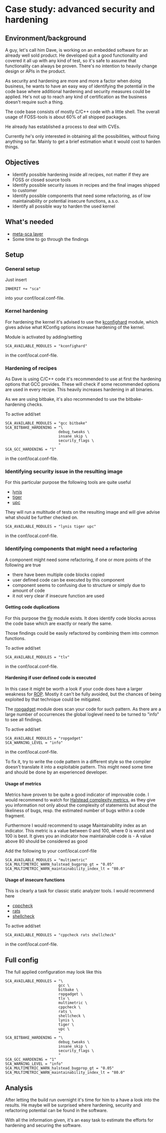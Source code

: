 # Case study: advanced security and hardening

## Environment/background

A guy, let's call him Dave, is working on an embedded software for an already well sold product.
He developed quit a good functionality and covered it all up with any kind of test, so it's safe to assume that functionality can always be proven.
There's no intention to heavily change design or APIs in the product.

As security and hardening are more and more a factor when doing business, he wants to have an easy way of identifying the potential in the code base where additional hardening and security measures could be applied.
He's not up to reach any kind of certification as the business doesn't require such a thing.

The code base consists of mostly C/C++ code with a little shell.
The overall usage of FOSS-tools is about 60% of all shipped packages.

He already has established a process to deal with CVEs.

Currently he's only interested in obtaining all the possibilities, without fixing anything so far.
Mainly to get a brief estimation what it would cost to harden things.

## Objectives

* Identify possible hardening inside all recipes, not matter if they are FOSS or closed source tools
* Identify possible security issues in recipes and the final images shipped to customer
* Identify possible components that need some refactoring, as of low maintainability or potential insecure functions, a.s.o.
* Identify all possible way to harden the used kernel

## What's needed

* [meta-sca layer](https://github.com/priv-kweihmann/meta-sca)
* Some time to go through the findings

## Setup

### General setup

Just insert

```bitbake
INHERIT += "sca"
```

into your conf/local.conf-file.

### Kernel hardening

For hardening the kernel it's advised to use the [kconfighard](../conf/module/kconfighard.md) module, which gives advise what KConfig options increase hardening of the kernel.

Module is activated by adding/setting

```bitbake
SCA_AVAILABLE_MODULES = "kconfighard"
```

in the conf/local.conf-file.

### Hardening of recipes

As Dave is using C/C++ code it's recommended to use at first the hardening options that GCC provides.
These will check if some recommended options are used in every recipe. This heavily increases hardening in all binaries.

As we are using bitbake, it's also recommended to use the bitbake-hardening checks.

To active add/set

```bitbake
SCA_AVAILABLE_MODULES = "gcc bitbake"
SCA_BITBAKE_HARDENING = "\
                        debug_tweaks \
                        insane_skip \
                        security_flags \
                        "
SCA_GCC_HARDENING = "1"
```

in the conf/local.conf-file.

### Identifying security issue in the resulting image

For this particular purpose the following tools are quite useful

* [lynis](../conf/module/lynis.md)
* [tiger](../conf/module/tiger.md)
* [upc](../conf/module/upc.md)

They will run a multitude of tests on the resulting image and will give advise what should be further checked on.

```bitbake
SCA_AVAILABLE_MODULES = "lynis tiger upc"
```

in the conf/local.conf-file.

### Identifying components that might need a refactoring

A component might need some refactoring, if one or more points of the following are true

* there have been multiple code blocks copied
* user defined code can be executed by this component
* component seems to confusing due to structure or simply due to amount of code
* it not very clear if insecure function are used

#### Getting code duplications

For this purpose the [tlv](../conf/module/tlv.md) module exists.
It does identify code blocks across the code base which are exactly or nearly the same.

Those findings could be easily refactored by combining them into common functions.

To active add/set

```bitbake
SCA_AVAILABLE_MODULES = "tlv"
```

in the conf/local.conf-file.

#### Hardening if user defined code is executed

In this case it might be worth a look if your code does have a larger weakness for [ROP](https://en.wikipedia.org/wiki/Return-oriented_programming).
Mostly it can't be fully avoided, but the chances of being exploited by that technique could be mitigated.

The [ropgadget](../conf/module/ropgadget.md) module does scan your code for such pattern.
As there are a large number of occurrences the global loglevel need to be turned to "info" to see all findings.

To active add/set

```bitbake
SCA_AVAILABLE_MODULES = "ropgadget"
SCA_WARNING_LEVEL = "info"
```

in the conf/local.conf-file.

To fix it, try to write the code pattern in a different style so the compiler doesn't translate it into a exploitable pattern.
This might need some time and should be done by an experienced developer.

#### Usage of metrics

Metrics have proven to be quite a good indicator of improvable code.
I would recommend to watch for [Halstead complexity metrics](https://en.wikipedia.org/wiki/Halstead_complexity_measures), as they give you information not only about the complexity of statements but about the likeliness of bugs, resp. the estimated number of bugs within a code fragment.

Furthermore I would recommend to usage Maintainability index as an indicator. This metric is a value between 0 and 100, where 0 is worst and 100 is best.
It gives you an indicator how maintainable code is - A value above 80 should be considered as good

Add the following to your conf/local.conf-file

```bitbake
SCA_AVAILABLE_MODULES = "multimetric"
SCA_MULTIMETRIC_WARN_halstead_bugprop_gt = "0.05"
SCA_MULTIMETRIC_WARN_maintainability_index_lt = "80.0"
```


#### Usage of insecure functions

This is clearly a task for classic static analyzer tools.
I would recommend here

* [cppcheck](../conf/module/cppcheck.md)
* [rats](../conf/module/rats.md)
* [shellcheck](../conf/module/shellcheck.md)

To active add/set

```bitbake
SCA_AVAILABLE_MODULES = "cppcheck rats shellcheck"
```

in the conf/local.conf-file.

## Full config

The full applied configuration may look like this

```bitbake
SCA_AVAILABLE_MODULES = "\
                        gcc \
                        bitbake \
                        ropgadget \
                        tlv \
                        multimetric \
                        cppcheck \
                        rats \
                        shellcheck \
                        lynis \
                        tiger \
                        upc \
                        "
SCA_BITBAKE_HARDENING = "\
                        debug_tweaks \
                        insane_skip \
                        security_flags \
                        "
SCA_GCC_HARDENING = "1"
SCA_WARNING_LEVEL = "info"
SCA_MULTIMETRIC_WARN_halstead_bugprop_gt = "0.05"
SCA_MULTIMETRIC_WARN_maintainability_index_lt = "80.0"
```

## Analysis

After letting the build run overnight it's time for him to a have a look into the results.
He maybe will be surprised where hardening, security and refactoring potential can be found in the software.

With all the information given, it's an easy task to estimate the efforts for hardening and securing the software.

